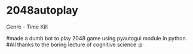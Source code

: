 # 2048autoplay
Genre - Time Kill

#made a dumb bot to play 2048 game using pyautogui module in python. 
#All thanks to the boring lecture of cognitive science :p
